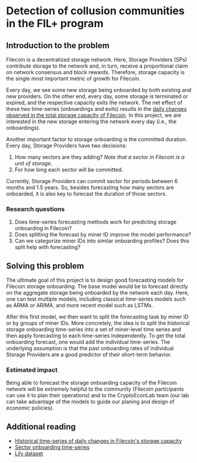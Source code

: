# Detection of collusion communities in the FIL+ program

## Introduction to the problem

Filecoin is a decentralized storage network. Here, Storage Providers (SPs) contribute storage to the network and, in turn, receive a proportional claim on network consensus and block rewards. Therefore, storage capacity is the single most important metric of growth for Filecoin.

Every day, we see some new storage being onboarded by both existing and new providers. On the other end, every day, some storage is terminated or expired, and the respective capacity exits the network. The net effect of these two time-series (onboardings and exits) results in the [daily changes observed in the total storage capacity of Filecoin](https://observablehq.com/@starboard/chart-network-storage-capacity). In this project, we are interested in the new storage entering the network every day (i.e., the onboardings).

Another important factor to storage onboarding is the committed duration. Every day, Storage Providers have two decisions:
1. How many sectors are they adding? *Note that a sector in Filecoin is a unit of storage*.
2. For how long each sector will be committed.

Currently, Storage Providers can commit sector for periods between 6 months and 1.5 years. So, besides forecasting how many sectors are onboarded, it is also key to forecast the duration of those sectors.


### Research questions

1. Does time-series forecasting methods work for predicting storage onboarding in Filecoin?
2. Does splitting the forecast by miner ID improve the model performance?
3. Can we categorize miner IDs into similar onboarding profiles? Does this split help with forecasting?

## Solving this problem

The ultimate goal of this project is to design good forecasting models for Filecoin storage onboarding. The base model would be to forecast directly on the aggregate storage being onboarded by the network each day. Here, one can test multiple models, including classical time-series models such as ARMA or ARIMA, and more recent model such as LSTMs.

After this first model, we then want to split the forecasting task by miner ID or by groups of miner IDs. More concretely, the idea is to split the historical storage onboarding time-series into a set of miner-level time series and then apply forecasting to each time-series independently. To get the total onboarding forecast, one would add the individual time-series. The underlying assumption is that the past onboarding rates of individual Storage Providers are a good predictor of their short-term behavior. 

### Estimated impact

Being able to forecast the storage onboarding capacity of the Filecoin network will be extremely helpful to the community (Filecoin participants can use it to plan their operations) and to the CryptoEconLab team (our lab can take advantage of the models to guide our planing and design of economic policies).

## Additional reading

- [Historical time-series of daily changes in Filecoin's storage capacity](https://observablehq.com/@starboard/chart-network-storage-capacity)
- [Sector onboarding time-series](https://observablehq.com/@starboard/chart-prove-commit-32-64-gib-splits)
- [Lily dataset](https://lilium.sh/data/)